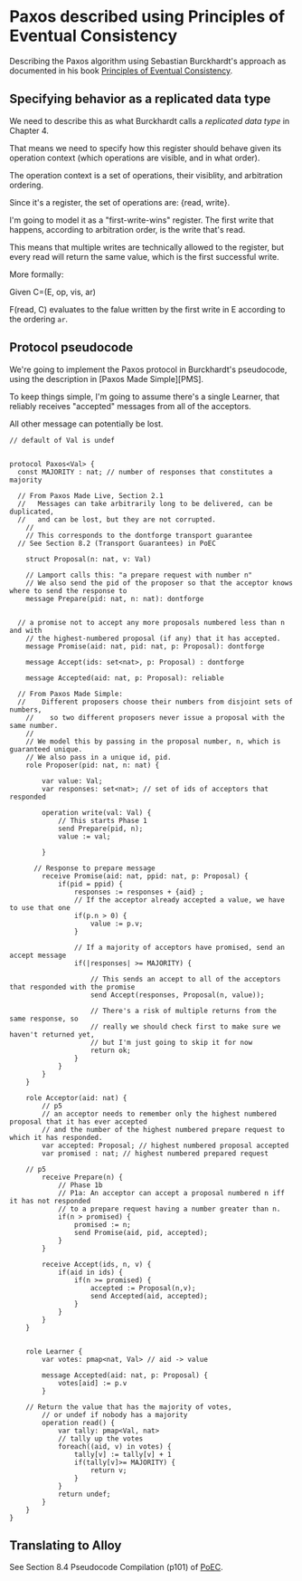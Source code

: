 # Paxos described using Principles of Eventual Consistency

Describing the Paxos algorithm using Sebastian Burckhardt's approach as documented in his book [Principles of Eventual Consistency][PoEC].

## Specifying behavior as a replicated data type

We need to describe this as what Burckhardt calls a *replicated data type* in Chapter 4.

That means we need to specify how this register should behave given its operation context (which operations are visible, and in what order).


The operation context is a set of operations, their visiblity, and arbitration ordering.

Since it's a register, the set of operations are: {read, write}.

I'm going to model it as a "first-write-wins" register. The first write that happens, according to arbitration order, is the write that's read.

This means that multiple writes are technically allowed to the register, but every read will return the same value, which is the first successful write.

More formally:

Given C=(E, op, vis, ar)

F(read, C) evaluates to the falue written by the first write in E according to the ordering `ar`.

## Protocol pseudocode

We're going to implement the Paxos protocol in Burckhardt's pseudocode, using the description in [Paxos Made Simple][PMS].

To keep things simple, I'm going to assume there's a single Learner, that reliably receives "accepted" messages from all of the acceptors.

All other message can potentially be lost.

```
// default of Val is undef


protocol Paxos<Val> {
  const MAJORITY : nat; // number of responses that constitutes a majority

  // From Paxos Made Live, Section 2.1
  //   Messages can take arbitrarily long to be delivered, can be duplicated,
  //   and can be lost, but they are not corrupted.
	//
	// This corresponds to the dontforge transport guarantee
  // See Section 8.2 (Transport Guarantees) in PoEC

	struct Proposal(n: nat, v: Val)

	// Lamport calls this: "a prepare request with number n"
	// We also send the pid of the proposer so that the acceptor knows where to send the response to
	message Prepare(pid: nat, n: nat): dontforge


  // a promise not to accept any more proposals numbered less than n and with
	// the highest-numbered proposal (if any) that it has accepted.
	message Promise(aid: nat, pid: nat, p: Proposal): dontforge

	message Accept(ids: set<nat>, p: Proposal) : dontforge

	message Accepted(aid: nat, p: Proposal): reliable

  // From Paxos Made Simple:
  //    Different proposers choose their numbers from disjoint sets of numbers,
	//    so two different proposers never issue a proposal with the same number.
	//
	// We model this by passing in the proposal number, n, which is guaranteed unique.
	// We also pass in a unique id, pid.
	role Proposer(pid: nat, n: nat) {

		var value: Val;
		var responses: set<nat>; // set of ids of acceptors that responded

		operation write(val: Val) {
			// This starts Phase 1
			send Prepare(pid, n);
			value := val;

		}

	  // Response to prepare message
		receive Promise(aid: nat, ppid: nat, p: Proposal) {
			if(pid = ppid) {
				responses := responses + {aid} ;
				// If the acceptor already accepted a value, we have to use that one
				if(p.n > 0) {
					value := p.v;
				}

				// If a majority of acceptors have promised, send an accept message
				if(|responses| >= MAJORITY) {

					// This sends an accept to all of the acceptors that responded with the promise
					send Accept(responses, Proposal(n, value));

					// There's a risk of multiple returns from the same response, so
					// really we should check first to make sure we haven't returned yet,
					// but I'm just going to skip it for now
					return ok;
				}
			}
		}
	}

	role Acceptor(aid: nat) {
		// p5
		// an acceptor needs to remember only the highest numbered proposal that it has ever accepted
		// and the number of the highest numbered prepare request to which it has responded.
		var accepted: Proposal; // highest numbered proposal accepted
		var promised : nat; // highest numbered prepared request

    // p5
		receive Prepare(n) {
			// Phase 1b
			// P1a: An acceptor can accept a proposal numbered n iff it has not responded
			// to a prepare request having a number greater than n.
			if(n > promised) {
				promised := n;
				send Promise(aid, pid, accepted);
			}
		}

		receive Accept(ids, n, v) {
			if(aid in ids) {
				if(n >= promised) {
					accepted := Proposal(n,v);
					send Accepted(aid, accepted);
				}
			}
		}
	}


	role Learner {
		var votes: pmap<nat, Val> // aid -> value

		message Accepted(aid: nat, p: Proposal) {
			votes[aid] := p.v
		}

    // Return the value that has the majority of votes,
		// or undef if nobody has a majority
		operation read() {
			var tally: pmap<Val, nat>
			// tally up the votes
			foreach((aid, v) in votes) {
				tally[v] := tally[v] + 1
				if(tally[v]>= MAJORITY) {
					return v;
				}
			}
			return undef;
		}
	}
}
```

## Translating to Alloy

See Section 8.4 Pseudocode Compilation (p101) of [PoEC].




[PoEC]: https://www.microsoft.com/en-us/research/publication/principles-of-eventual-consistency/
[PMC]: https://lamport.azurewebsites.net/pubs/paxos-simple.pdf